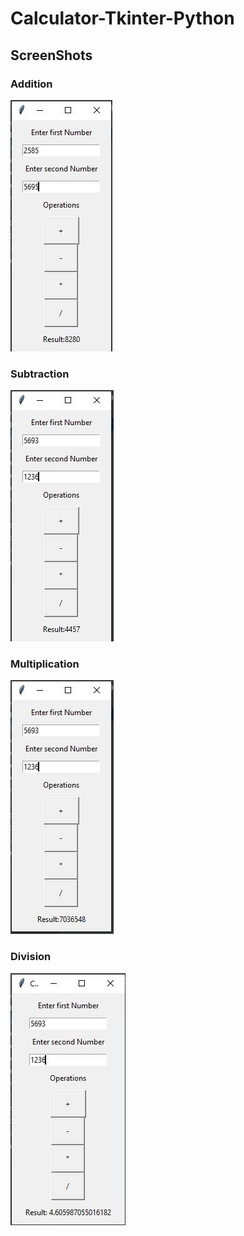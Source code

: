 # Calculator-Tkinter-Python


## ScreenShots
### Addition
![alt text](https://github.com/saini-dhiraj/Calculator-Tkinter-Python/blob/master/Capture.JPG)
### Subtraction
![alt text](https://github.com/saini-dhiraj/Calculator-Tkinter-Python/blob/master/Capture1.JPG)
### Multiplication
![alt text](https://github.com/saini-dhiraj/Calculator-Tkinter-Python/blob/master/Capture2.JPG)
### Division
![alt text](https://github.com/saini-dhiraj/Calculator-Tkinter-Python/blob/master/Capture3.JPG)
